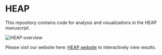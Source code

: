 # HEAP

This repository contains code for analysis and visualizations in the HEAP manuscript.

![HEAP overview](HEAP.png)

Please visit our website here: [HEAP website](https://heap.bio) to interactively view results.